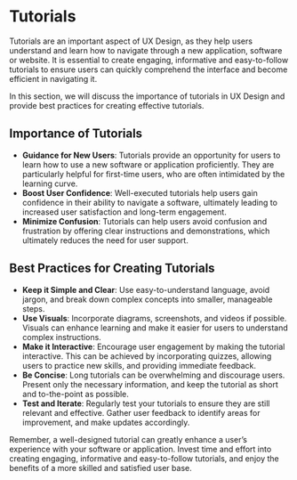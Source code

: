 # Tutorials

Tutorials are an important aspect of UX Design, as they help users understand and learn how to navigate through a new application, software or website. It is essential to create engaging, informative and easy-to-follow tutorials to ensure users can quickly comprehend the interface and become efficient in navigating it.

In this section, we will discuss the importance of tutorials in UX Design and provide best practices for creating effective tutorials.

## Importance of Tutorials

- **Guidance for New Users**: Tutorials provide an opportunity for users to learn how to use a new software or application proficiently. They are particularly helpful for first-time users, who are often intimidated by the learning curve.
- **Boost User Confidence**: Well-executed tutorials help users gain confidence in their ability to navigate a software, ultimately leading to increased user satisfaction and long-term engagement.
- **Minimize Confusion**: Tutorials can help users avoid confusion and frustration by offering clear instructions and demonstrations, which ultimately reduces the need for user support.

## Best Practices for Creating Tutorials

- **Keep it Simple and Clear**: Use easy-to-understand language, avoid jargon, and break down complex concepts into smaller, manageable steps.
- **Use Visuals**: Incorporate diagrams, screenshots, and videos if possible. Visuals can enhance learning and make it easier for users to understand complex instructions.
- **Make it Interactive**: Encourage user engagement by making the tutorial interactive. This can be achieved by incorporating quizzes, allowing users to practice new skills, and providing immediate feedback.
- **Be Concise**: Long tutorials can be overwhelming and discourage users. Present only the necessary information, and keep the tutorial as short and to-the-point as possible.
- **Test and Iterate**: Regularly test your tutorials to ensure they are still relevant and effective. Gather user feedback to identify areas for improvement, and make updates accordingly.

Remember, a well-designed tutorial can greatly enhance a user’s experience with your software or application. Invest time and effort into creating engaging, informative and easy-to-follow tutorials, and enjoy the benefits of a more skilled and satisfied user base.
